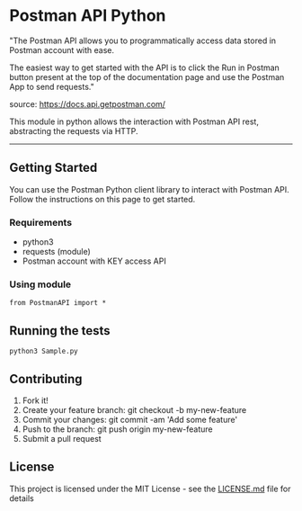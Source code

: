 # Postman API Python

"The Postman API allows you to programmatically access data stored in Postman account with ease.

The easiest way to get started with the API is to click the Run in Postman button present at the top of the documentation page and use the Postman App to send requests."

source: https://docs.api.getpostman.com/ 

This module in python allows the interaction with Postman API rest, abstracting the requests via HTTP. 

---


## Getting Started

You can use the Postman Python client library to interact with Postman API. Follow the instructions on this page to get started.

### Requirements

* python3 
* requests (module)
* Postman account with KEY access API 

### Using module  

```
from PostmanAPI import *
```

## Running the tests

```
python3 Sample.py
``` 

## Contributing

1. Fork it!
2. Create your feature branch: git checkout -b my-new-feature
3. Commit your changes: git commit -am 'Add some feature'
4. Push to the branch: git push origin my-new-feature
5. Submit a pull request


## License

This project is licensed under the MIT License - see the [LICENSE.md](LICENSE.md) file for details



